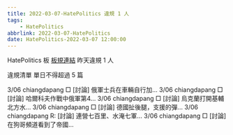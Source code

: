 ```yaml
---
title: 2022-03-07-HatePolitics 違規 1 人
tags:
    - HatePolitics
abbrlink: 2022-03-07-HatePolitics
date: HatePolitics-2022-03-07 12:00:00
---
```

HatePolitics 板 [板規連結](https://www.ptt.cc/bbs/HatePolitics/M.1617115262.A.D60.html)
昨天違規 1 人
<!-- more -->

違規清單
單日不得超過 5 篇

3/06 chiangdapang □ [討論] 俄軍士兵在車輛自行加…
3/06 chiangdapang □ [討論] 哈爾科夫作戰中俄軍第4…
3/06 chiangdapang □ [討論] 烏克蘭打開基輔北方水…
3/06 chiangdapang □ [討論] 德國扯後腿，支援的彈…
3/06 chiangdapang R: [討論] 連營七百里、水淹七軍…
3/06 chiangdapang □ [討論] 在狗哥頻道看到了帝國…